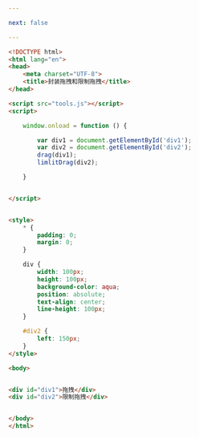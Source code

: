 ```yaml
---

next: false

---
```




<BlogInfo id="302" title="91.封装拖拽和限制拖拽" author="白日梦想猿" pv=0 read_times=0 pre_cost_time="0分35秒" category="js学习" tag_list="['js学习']" create_time="2021.01.08 14:41:38" update_time="2021.01.08 14:54:52" />

```html
<!DOCTYPE html>
<html lang="en">
<head>
    <meta charset="UTF-8">
    <title>封装拖拽和限制拖拽</title>
</head>

<script src="tools.js"></script>
<script>

    window.onload = function () {

        var div1 = document.getElementById('div1');
        var div2 = document.getElementById('div2');
        drag(div1);
        limlitDrag(div2);

    }


</script>


<style>
    * {
        padding: 0;
        margin: 0;
    }

    div {
        width: 100px;
        height: 100px;
        background-color: aqua;
        position: absolute;
        text-align: center;
        line-height: 100px;
    }

    #div2 {
        left: 150px;
    }
</style>

<body>


<div id="div1">拖拽</div>
<div id="div2">限制拖拽</div>


</body>
</html>
```



<ActionBox />
